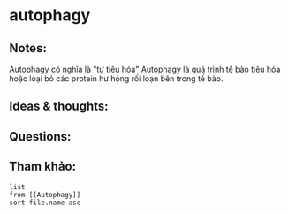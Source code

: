# autophagy

## Notes:
Autophagy có nghĩa là "tự tiêu hóa"
Autophagy là quá trình tế bào tiêu hóa hoặc loại bỏ các protein hư hỏng rối loạn bên trong tế bào.

## Ideas & thoughts:

## Questions:


## Tham khảo:
```dataview
list
from [[Autophagy]]
sort file.name asc
```